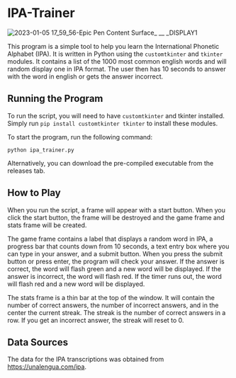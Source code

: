 # IPA-Trainer

![2023-01-05 17_59_56-Epic Pen Content Surface_ __ _DISPLAY1](https://user-images.githubusercontent.com/1208700/210897608-696385dc-07b5-4a4f-853e-e6db460467ef.png)


This program is a simple tool to help you learn the International Phonetic Alphabet (IPA). It is written in Python using the `customtkinter` and `tkinter` modules. It contains a list of the 1000 most common english words and will random display one in IPA format. The user then has
10 seconds to answer with the word in english or gets the answer incorrect.

## Running the Program

To run the script, you will need to have `customtkinter` and tkinter installed. Simply run `pip install customtkinter tkinter` to install these modules.

To start the program, run the following command:

`python ipa_trainer.py`

Alternatively, you can download the pre-compiled executable from the releases tab.

## How to Play

When you run the script, a frame will appear with a start button. When you click the start button, the frame will be destroyed and the game frame and stats frame will be created.

The game frame contains a label that displays a random word in IPA, a progress bar that counts down from 10 seconds, a text entry box where you can type in your answer, and a submit button. When you press the submit button or press enter, the program will check your answer. If the answer is correct, the word will flash green and a new word will be displayed. If the answer is incorrect, the word will flash red. If the timer runs out, the word will flash red and a new word will be displayed.

The stats frame is a thin bar at the top of the window. It will contain the number of correct answers, the number of incorrect answers, and in the center the current streak. The streak is the number of correct answers in a row. If you get an incorrect answer, the streak will reset to 0.

## Data Sources

The data for the IPA transcriptions was obtained from https://unalengua.com/ipa.
